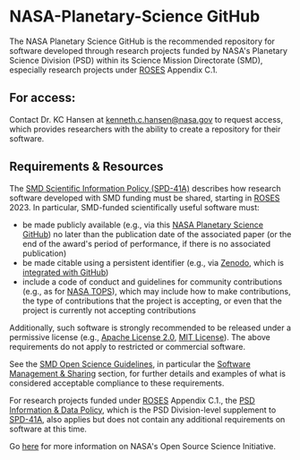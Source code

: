# NASA-Planetary-Science GitHub 

The NASA Planetary Science GitHub is the recommended repository for software developed through research projects funded by NASA's Planetary Science Division (PSD) within its Science Mission Directorate (SMD), especially research projects under [ROSES](https://science.nasa.gov/researchers/sara/grant-solicitations) Appendix C.1.

## For access:
Contact Dr. KC Hansen at kenneth.c.hansen@nasa.gov to request access, which provides researchers with the ability to create a repository for their software.

## Requirements & Resources

The [SMD Scientific Information Policy (SPD-41A)](https://science.nasa.gov/science-red/s3fs-public/atoms/files/SMD-information-policy-SPD-41a.pdf) describes how research software developed with SMD funding must be shared, starting in [ROSES](https://science.nasa.gov/researchers/sara/grant-solicitations)  2023. In particular, SMD-funded scientifically useful software must: 

- be made publicly available (e.g., via this [NASA Planetary Science GitHub](https://github.com/NASA-Planetary-Science)) no later than the publication date of the associated paper (or the end of the award's period of performance, if there is no associated publication)
- be made citable using a persistent identifier (e.g., via [Zenodo](https://zenodo.org/), which is [integrated with GitHub](https://docs.github.com/en/repositories/archiving-a-github-repository/referencing-and-citing-content))
- include a code of conduct and guidelines for community contributions (e.g., as for [NASA TOPS](https://github.com/nasa/Transform-to-Open-Science/blob/main/CONTRIBUTING.md)), which may include how to make contributions, the type of contributions that the project is accepting, or even that the project is currently not accepting contributions

Additionally, such software is strongly recommended to be released under a permissive license (e.g., [Apache License 2.0](https://opensource.org/license/apache-2-0/), [MIT License](https://opensource.org/license/mit/)). The above requirements do not apply to restricted or commercial software.

See the [SMD Open Science Guidelines](https://github.com/nasa/smd-open-science-guidelines/tree/main), in particular the [Software Management & Sharing](https://github.com/nasa/smd-open-science-guidelines/blob/main/OSS_Guidance/Software_Management_Sharing.md) section, for further details and examples of what is considered acceptable compliance to these requirements.

For research projects funded under [ROSES](https://science.nasa.gov/researchers/sara/grant-solicitations) Appendix C.1., the [PSD Information & Data Policy](https://science.nasa.gov/science-pink/s3fs-public/atoms/files/PSD%20Information%20&%20Data%20Management%20Policy.pdf), which is the PSD Division-level supplement to [SPD-41A](https://science.nasa.gov/science-red/s3fs-public/atoms/files/SMD-information-policy-SPD-41a.pdf), also applies but does not contain any additional requirements on software at this time. 

Go [here](https://science.nasa.gov/open-science-overview) for more information on NASA's Open Source Science Initiative.
